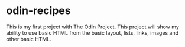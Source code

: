 # odin-recipes
This is my first project with The Odin Project. 
This project will show my ability to use basic HTML from the basic layout, lists, links, images and other basic HTML. 

